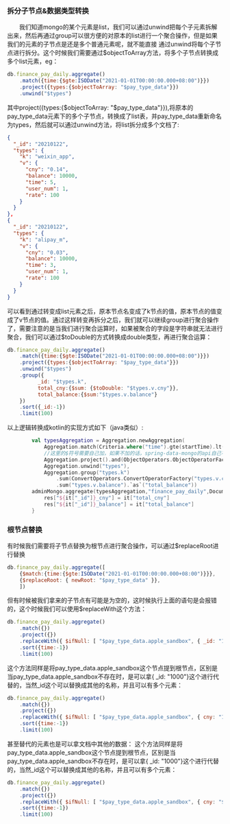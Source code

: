 ### 拆分子节点&数据类型转换
&ensp;&ensp;&ensp;&ensp;我们知道mongo的某个元素是list，我们可以通过unwind把每个子元素拆解出来，然后再通过group可以很方便的对原本的list进行一个聚合操作，但是如果我们的元素的子节点是还是多个普通元素呢，就不能直接 通过unwind将每个子节点进行拆分。这个时候我们需要通过$objectToArray方法，将多个子节点转换成多个list元素，eg：
```javascript
db.finance_pay_daily.aggregate()
    .match({time:{$gte:ISODate("2021-01-01T00:00:00.000+08:00")}})
    .project({types:{$objectToArray: "$pay_type_data"}})
    .unwind("$types")
```
其中project({types:{\$objectToArray: "\$pay_type_data"}}),将原本的pay_type_data元素下的多个子节点，转换成了list表，并pay_type_data重新命名为types，然后就可以通过unwind方法，将list拆分成多个文档了:
```json
{
  "_id": "20210122",
  "types": {
    "k": "weixin_app",
    "v": {
      "cny": "0.14",
      "balance": 10000,
      "time": 5,
      "user_num": 1,
      "rate": 100
    }
  }
},
{
  "_id": "20210122",
  "types": {
    "k": "alipay_m",
    "v": {
      "cny": "0.03",
      "balance": 10000,
      "time": 3,
      "user_num": 1,
      "rate": 100
    }
  }
}
```
可以看到通过转变成list元素之后，原本节点名变成了k节点的值，原本节点的值变成了v节点的值。通过这样转变再拆分之后，我们就可以继续group进行聚合操作了，需要注意的是当我们进行聚合运算时，如果被聚合的字段是字符串就无法进行聚合，我们可以通过\$toDouble的方式转换成double类型，再进行聚合运算：
```javascript
db.finance_pay_daily.aggregate()
    .match({time:{$gte:ISODate("2021-01-01T00:00:00.000+08:00")}})
    .project({types:{$objectToArray: "$pay_type_data"}})
    .unwind("$types")
    .group({
          _id: "$types.k", 
          total_cny:{$sum: {$toDouble: "$types.v.cny"}},
          total_balance:{$sum:"$types.v.balance"}
    })
    .sort({_id:-1})
    .limit(100)
```

以上逻辑转换成kotlin的实现方式如下（java类似）:
```kotlin
        val typesAggregation = Aggregation.newAggregation(
            Aggregation.match(Criteria.where("time").gte(startTime).lt(timeQo.endTime)),
            //这里的$符号需要自己加，如果不加的话，spring-data-mongo的api自己不会加，然后就会有问题
            Aggregation.project().and(ObjectOperators.ObjectOperatorFactory("\$pay_type_data").toArray()).`as`("types"),
            Aggregation.unwind("types"),
            Aggregation.group("types.k")
                .sum(ConvertOperators.ConvertOperatorFactory("types.v.cny").convertToDouble()).`as`("total_cny")
                .sum("types.v.balance").`as`("total_balance"))
        adminMongo.aggregate(typesAggregation,"finance_pay_daily",Document::class.java).mappedResults.forEach {
            res["${it["_id"]}_cny"] = it["total_cny"]
            res["${it["_id"]}_balance"] = it["total_balance"]
        }
```

### 根节点替换
有时候我们需要将子节点替换为根节点进行聚合操作，可以通过\$replaceRoot进行替换
```javascript
db.finance_pay_daily.aggregate([
    {$match:{time:{$gte:ISODate("2021-01-01T00:00:00.000+08:00")}}},
    {$replaceRoot: { newRoot: "$pay_type_data" }},
    ])
```
但有时候被我们拿来的子节点有可能是为空的，这时候执行上面的语句是会报错的，这个时候我们可以使用\$replaceWith这个方法：
```javascript
db.finance_pay_daily.aggregate()
    .match({})
    .project({})
    .replaceWith({ $ifNull: [ "$pay_type_data.apple_sandbox", { _id: "1000", missingName: true} ] })
    .sort({time:-1})
    .limit(100)
```
这个方法同样是将pay_type_data.apple_sandbox这个节点提到根节点，区别是当pay_type_data.apple_sandbox不存在时，是可以拿{ _id: "1000"}这个进行代替的，当然_id这个可以替换成其他的名称，并且可以有多个元素：
```javascript
db.finance_pay_daily.aggregate()
    .match({})
    .project({})
    .replaceWith({ $ifNull: [ "$pay_type_data.apple_sandbox", { cny: "1000",balance:500, missingName: true} ] })
    .sort({time:-1})
    .limit(100)
```
甚至替代的元素也是可以拿文档中其他的数据：
这个方法同样是将pay_type_data.apple_sandbox这个节点提到根节点，区别是当pay_type_data.apple_sandbox不存在时，是可以拿{ _id: "1000"}这个进行代替的，当然_id这个可以替换成其他的名称，并且可以有多个元素：
```javascript
db.finance_pay_daily.aggregate()
    .match({})
    .project({})
    .replaceWith({ $ifNull: [ "$pay_type_data.apple_sandbox", { cny: "$total_cny",balance:"$total_balance", missingName: true} ] })
    .sort({time:-1})
    .limit(100)
```
